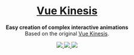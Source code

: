 <h1 align="center">
  <a href="https://kinesis.letstri.dev" alt="@letstri/kinesis site">Vue Kinesis</a>
</h1>
<p align="center">
  <b>Easy creation of complex interactive animations</b><br/>
  Based on the original <a href="https://github.com/Aminerman/vue-kinesis">Vue Kinesis</a>.<br/>
</p>
<p align="center">
  <a href="https://github.com/letstri/kinesis">
    <img src="https://img.shields.io/npm/v/@letstri/kinesis.svg">
  </a>
  <a href="https://vuejs.org">
    <img src="https://img.shields.io/badge/vue-3.x-brightgreen.svg">
  </a>
  <a href="https://kinesis.letstri.dev">
    <img src="https://img.shields.io/badge/you_want-this-blue">
  </a>
</p>
